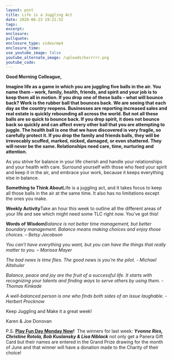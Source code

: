 ```yaml
---
layout: post
title: Life is a Juggling Act
date: 2020-06-23 19:21:52
tags:
excerpt:
enclosure:
pullquote:
enclosure_type: video/mp4
enclosure_time:
use_youtube_image: false
youtube_alternate_image: /uploads/karrrrr.png
youtube_code:
---
```


**Good Morning Colleague,**

**Imagine life as a game in which you are juggling five balls in the air. You name them – work, family, health, friends, and spirit and your job is to keep them all in motion. If you drop one of these balls – what will bounce back? Work is the rubber ball that bounces back. We are seeing that each day as the country reopens. Businesses are reporting increased sales and real estate is quickly rebounding all across the world. But not all these balls are so quick to bounce back. If you drop spirit, it does not bounce back so quickly and can affect every other ball that you are attempting to juggle. The health ball is one that we have discovered is very fragile, so carefully protect it. If you drop the family and friends balls, they will be irrevocably scuffed, marked, nicked, damaged, or even shattered. They will never be the same. Relationships need care, time, nurturing and attention.**

As you strive for balance in your life cherish and handle your relationships and your health with care. Surround yourself with those who feed your spirit and keep it in the air, and embrace your work, because it keeps everything else in balance.

**Something to Think About**Life is a juggling act, and it takes focus to keep all those balls in the air at the same time. It also has no limitations except the ones you make.

**Weekly Activity**Take an hour this week to outline all the different areas of your life and see which might need some TLC right now. You’ve got this\!

**Words of Wisdom***Balance is not better time management, but better boundary management. Balance means making choices and enjoy those choices. – Betsy Jacobson*

*You can’t have everything you want, but you can have the things that really matter to you. – Marissa Mayer*

*The bad news is time flies. The good news is you’re the pilot. - Michael Altshuler*

*Balance, peace and joy are the fruit of a successful life. It starts with recognizing your talents and finding ways to serve others by using them. -Thomas Kinkade*

*A well-balanced person is one who finds both sides of an issue laughable. - Herbert Procknow*

Keep Juggling and Make it a great week\!

Karen & Joe Donovan&nbsp;

P.S.&nbsp;**[Play Fun Day Monday Now](https://contacts.byreferralonly.com/Form.aspx?Key=A92F46DCF03023DBE490AB16B0682181)\!**&nbsp; The winners for last week:&nbsp;***Yvonne Ries, Christine Rotola, Bob Kuslansky & Lisa Niblack***&nbsp;not only get a Panera Gift Card but their names are entered in the Grand Prize drawing for the month of June and that winner will have a donation made to the Charity of their choice\!&nbsp;